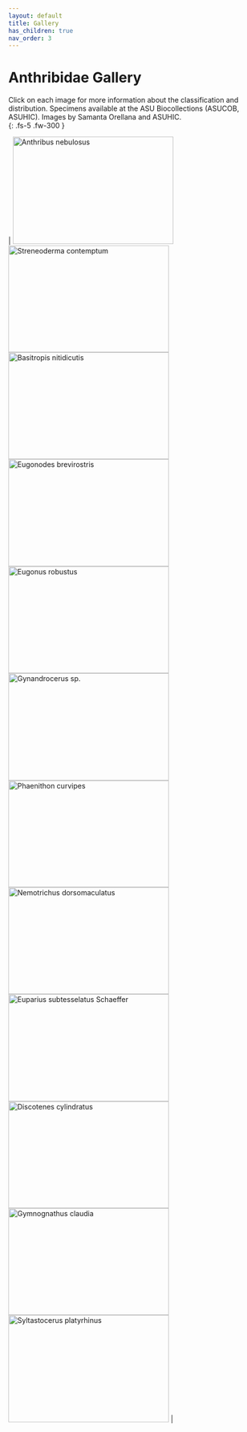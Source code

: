 ```yaml
---
layout: default
title: Gallery
has_children: true
nav_order: 3
---
```



# Anthribidae Gallery

Click on each image for more information about the classification and distribution. Specimens available at the ASU Biocollections (ASUCOB, ASUHIC). Images by Samanta Orellana and ASUHIC.  
{: .fs-5 .fw-300 }

| [<img src="https://serv.biokic.asu.edu/imglib/ecdysis/ASU_ASUCOB/ASUCOB0015/ASUCOB0015351_dorsal_edited_1608612310.jpg" alt="Anthribus nebulosus" width="320" height="213.4">](https://anthribidae.github.io/anthribidae/anthribinae/anthribini/anthribini/#anthribus-geoffroy-1762-306) [<img src="https://storage.idigbio.org/portals/scan/misc/201504/ASUHIC0079276_habitus_lateral__1429125454_web.jpg" alt="Streneoderma contemptum" width="320" height="213.4">](https://anthribidae.github.io/anthribidae/anthribinae/anthribini/anthribini/#streneoderma-blackburn-1900-157) [<img src="https://serv.biokic.asu.edu/imglib/ecdysis/ASU_ASUCOB/ASUCOB0015/ASUCOB0015231_lateral_edited_1609045282.jpg" alt="Basitropis nitidicutis" width="320" height="213.4">](https://anthribidae.github.io/anthribidae/anthribinae/basitropini/basitropini/#basitropis-jekel-1855-90) [<img src="https://serv.biokic.asu.edu/imglib/ecdysis/ASU_ASUCOB/ASUCOB0014/ASUCOB0014290_lateral_edited_1608928771.jpg" alt="Eugonodes brevirostris" width="320" height="213.4">](https://anthribidae.github.io/anthribidae/anthribinae/basitropini/basitropini/#eugonodes-jordan-1904-302) [<img src="https://serv.biokic.asu.edu/imglib/ecdysis/ASU_ASUCOB/ASUCOB0014/ASUCOB0014307_lateral_edited_1613605757.jpg" alt="Eugonus robustus" width="320" height="213.4">](https://anthribidae.github.io/anthribidae/anthribinae/basitropini/basitropini/#eugonus-schoenherr-1833-144) [<img src="https://serv.biokic.asu.edu/imglib/ecdysis/ASU_ASUCOB/ASUCOB0015/ASUCOB0015233_lateral_edited_1613609756.jpg" alt="Gynandrocerus sp." width="320" height="213.4">](https://anthribidae.github.io/anthribidae/anthribinae/basitropini/basitropini/#gynandrocerus-lacordaire-1866-568) [<img src="https://serv.biokic.asu.edu/imglib/ecdysis/ASU_ASUCOB/ASUCOB0014/ASUCOB0014482_lateral_edited_1627430202.jpg" alt="Phaenithon curvipes" width="320" height="213.4">](https://anthribidae.github.io/anthribidae/anthribinae/basitropini/basitropini/#phaenithon-schoenherr-1826-37) [<img src="https://serv.biokic.asu.edu/imglib/ecdysis/ASU_ASUCOB/ASUCOB0015/ASUCOB0015243_lateral_edited_1637888538.jpg" alt="Nemotrichus dorsomaculatus" width="320" height="213.4">](https://anthribidae.github.io/anthribidae/anthribinae/corrhecerini/corrhecerini/#nemotrichus-labram--imhoff-1838-f3) [<img src="https://serv.biokic.asu.edu/imglib/ecdysis/ASU_ASUHIC/ASUHIC0126/ASUHIC0126922_habitus_lateral-_1583285837.jpg" alt="Euparius subtesselatus Schaeffer" width="320" height="213.4">](https://anthribidae.github.io/anthribidae/anthribinae/cratoparini/cratoparini/#euparius-schoenherr-1823-1135) [<img src="https://serv.biokic.asu.edu/imglib/ecdysis/ASU_ASUCOB/ASUCOB0014/ASUCOB0014210_lateral_edited_1629252381.jpg" alt="Discotenes cylindratus" width="320" height="213.4">](https://anthribidae.github.io/anthribidae/anthribinae/discotenini/discotenini/#discotenes-labram--imhoff-1841-f8) [<img src="https://serv.biokic.asu.edu/imglib/ecdysis/ASU_ASUCOB/ASUCOB0014/ASUCOB0014228_lateral_edited_1624913001.jpg" alt="Gymnognathus claudia" width="320" height="213.4">](https://anthribidae.github.io/anthribidae/anthribinae/gymnognathini/gymnognathini/#gymnognathus-schoenherr-1926-37) [<img src="https://serv.biokic.asu.edu/imglib/storage/portals/scan/misc/201504/ASUHIC0079299_habitus_lateral__1429125699_web.jpg" alt="Syltastocerus platyrhinus" width="320" height="213.4">](https://anthribidae.github.io/anthribidae/anthribinae/gymnognathini/gymnognathini/#sylstastocerus-labram--imhoff-1840-f6)
| 
